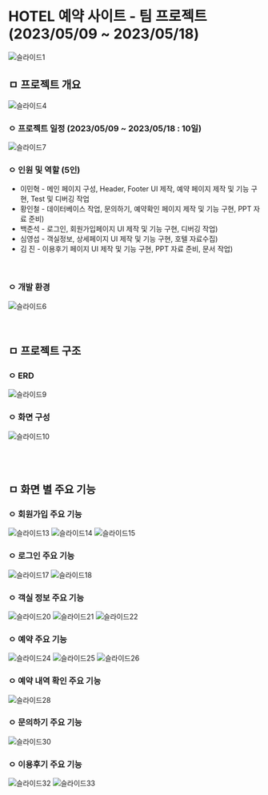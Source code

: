 # HOTEL 예약 사이트 - 팀 프로젝트  (2023/05/09 ~ 2023/05/18)
![슬라이드1](https://github.com/user-attachments/assets/a9e5e71b-ec10-4ad6-9259-4b278339439e)
<br>

## ㅁ 프로젝트 개요
![슬라이드4](https://github.com/user-attachments/assets/59374123-5967-48ac-b8ed-8236d6acfb6d)
<br>

### ㅇ 프로젝트 일정 (2023/05/09 ~ 2023/05/18 : 10일)
![슬라이드7](https://github.com/user-attachments/assets/c42000fe-f2c9-48c3-962d-d5d185f1342a)
<br>

### ㅇ 인원 및 역할 (5인)
- 이민혁 - 메인 페이지 구성, Header, Footer UI 제작, 예약 페이지 제작 및 기능 구현, Test 및 디버깅 작업
- 황인철 - 데이터베이스 작업, 문의하기, 예약확인 페이지 제작 및 기능 구현, PPT 자료 준비)
- 백준석 - 로그인, 회원가입페이지 UI 제작 및 기능 구현, 디버깅 작업)
- 심영섭 - 객실정보, 상세페이지 UI 제작 및 기능 구현, 호텔 자료수집)
- 김 진  -  이용후기 페이지 UI 제작 및 기능 구현, PPT 자료 준비, 문서 작업)
<br>

### ㅇ 개발 환경
![슬라이드6](https://github.com/user-attachments/assets/76e0ae26-9604-4dce-a1a2-314e41c4c495)
<br><br><br>

## ㅁ 프로젝트 구조
### ㅇ ERD
![슬라이드9](https://github.com/user-attachments/assets/7a9c84cb-0e34-4bf2-b85f-64ddf311165d)
<br>

### ㅇ 화면 구성
![슬라이드10](https://github.com/user-attachments/assets/783d92b7-b507-4dee-be9c-68c233bd90bf)
<br><br><br><br>

## ㅁ 화면 별 주요 기능
### ㅇ 회원가입 주요 기능
![슬라이드13](https://github.com/user-attachments/assets/0a87e41a-559d-43c6-9a56-5785b0854319)
![슬라이드14](https://github.com/user-attachments/assets/e9f4012a-8514-4318-8019-9234df42ad62)
![슬라이드15](https://github.com/user-attachments/assets/830cb96a-4e65-4e03-96e0-26f5bbb1cfc4)
<br>

### ㅇ 로그인 주요 기능
![슬라이드17](https://github.com/user-attachments/assets/64c2d084-bf27-4ea7-9db4-8277cff24ded)
![슬라이드18](https://github.com/user-attachments/assets/4c739185-2587-4495-aac4-6402edfe2b7d)
<br>

### ㅇ 객실 정보 주요 기능
![슬라이드20](https://github.com/user-attachments/assets/34c4d23a-0056-4b7c-a92c-e545a02cee47)
![슬라이드21](https://github.com/user-attachments/assets/3dce2e40-8888-4fed-b413-ae659f03e6ec)
![슬라이드22](https://github.com/user-attachments/assets/89a1d77d-4f44-414d-8ee3-c0b426c07fb5)
<br>

### ㅇ 예약 주요 기능
![슬라이드24](https://github.com/user-attachments/assets/f94201ad-bf5c-45e6-ac28-b3880006a235)
![슬라이드25](https://github.com/user-attachments/assets/956f8dd2-beac-418b-90e9-1fab35677333)
![슬라이드26](https://github.com/user-attachments/assets/b0fd3ea9-b0bf-4eab-98ac-b1e9b36e3178)
<br>

### ㅇ 예약 내역 확인 주요 기능
![슬라이드28](https://github.com/user-attachments/assets/4a96a298-08a2-4837-b3e9-095aa0af3d43)
<br>

### ㅇ 문의하기 주요 기능
![슬라이드30](https://github.com/user-attachments/assets/2ce3d25d-5275-48d9-aee6-62a6d39be464)
<br>

### ㅇ 이용후기 주요 기능
![슬라이드32](https://github.com/user-attachments/assets/cdf8468b-1165-421b-ba8d-70ad32c20dd7)
![슬라이드33](https://github.com/user-attachments/assets/c23c734b-d6db-42a5-b9a3-cad77749c94a)





